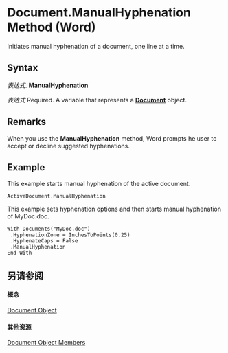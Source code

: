 
# Document.ManualHyphenation Method (Word)

Initiates manual hyphenation of a document, one line at a time.


## Syntax

 _表达式_. **ManualHyphenation**

 _表达式_ Required. A variable that represents a **[Document](8d83487a-2345-a036-a916-971c9db5b7fb.md)** object.


## Remarks

When you use the  **ManualHyphenation** method, Word prompts he user to accept or decline suggested hyphenations.


## Example

This example starts manual hyphenation of the active document.


```
ActiveDocument.ManualHyphenation
```

This example sets hyphenation options and then starts manual hyphenation of MyDoc.doc.




```
With Documents("MyDoc.doc") 
 .HyphenationZone = InchesToPoints(0.25) 
 .HyphenateCaps = False 
 .ManualHyphenation 
End With
```


## 另请参阅


#### 概念


[Document Object](8d83487a-2345-a036-a916-971c9db5b7fb.md)
#### 其他资源


[Document Object Members](http://msdn.microsoft.com/library/fc9ab457-0888-f917-3d52-387168ac23b9%28Office.15%29.aspx)